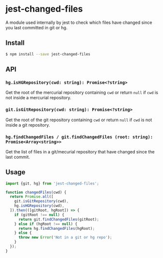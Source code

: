 # jest-changed-files

A module used internally by jest to check which files have changed since you
last committed in git or hg.

## Install

```sh
$ npm install --save jest-changed-files
```

## API

### `hg.isHGRepository(cwd: string): Promise<?string>`

Get the root of the mercurial repository containing `cwd` or return `null` if
`cwd` is not inside a mercurial repository.

### `git.isGitRepository(cwd: string): Promise<?string>`

Get the root of the git repository containing `cwd` or return `null` if
`cwd` is not inside a git repository.

### `hg.findChangedFiles / git.findChangedFiles (root: string): Promise<Array<string>>`

Get the list of files in a git/mecurial repository that have changed since the
last commit.

## Usage

```javascript
import {git, hg} from 'jest-changed-files';

function changedFiles(cwd) {
  return Promise.all([
    git.isGitRepository(cwd),
    hg.isHGRepository(cwd),
  ]).then(([gitRoot, hgRoot]) => {
    if (gitRoot !== null) {
      return git.findChangedFiles(gitRoot);
    } else if (hgRoot !== null) {
      return hg.findChangedFiles(hgRoot);
    } else {
      throw new Error('Not in a git or hg repo');
    }
  });
}
```
